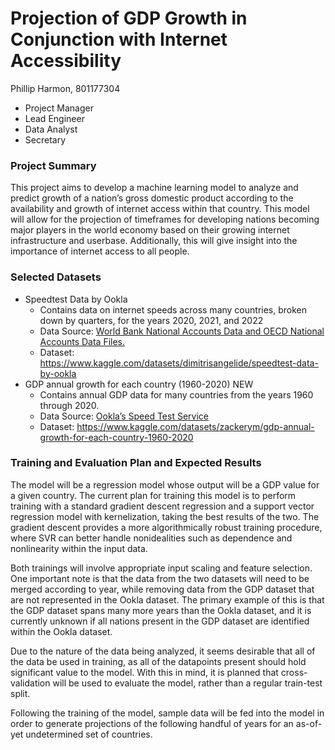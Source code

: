 # Projection of GDP Growth in Conjunction with Internet Accessibility
Phillip Harmon, 801177304 
 - Project Manager
 - Lead Engineer
 - Data Analyst
 - Secretary
### Project Summary
This project aims to develop a machine learning model to analyze and predict growth of a nation’s gross domestic product according to the availability and growth of internet access within that country. This model will allow for the projection of timeframes for developing nations becoming major players in the world economy based on their growing internet infrastructure and userbase. Additionally, this will give insight into the importance of internet access to all people.
### Selected Datasets
 - Speedtest Data by Ookla
   - Contains data on internet speeds across many countries, broken down by quarters, for the years 2020, 2021, and 2022
   - Data Source: [World Bank National Accounts Data and OECD National Accounts Data Files.](https://data.worldbank.org/indicator/NY.GDP.MKTP.KD.ZG)
   - Dataset: https://www.kaggle.com/datasets/dimitrisangelide/speedtest-data-by-ookla 
 - GDP annual growth for each country (1960-2020) NEW
   - Contains annual GDP data for many countries from the years 1960 through 2020.
   - Data Source: [Ookla’s Speed Test Service](https://www.speedtest.net) 
   - Dataset: https://www.kaggle.com/datasets/zackerym/gdp-annual-growth-for-each-country-1960-2020 
### Training and Evaluation Plan and Expected Results
The model will be a regression model whose output will be a GDP value for a given country. The current plan for training this model is to perform training with a standard gradient descent regression and a support vector regression model with kernelization, taking the best results of the two. The gradient descent provides a more algorithmically robust training procedure, where SVR can better handle nonidealities such as dependence and nonlinearity within the input data.

Both trainings will involve appropriate input scaling and feature selection. One important note is that the data from the two datasets will need to be merged according to year, while removing data from the GDP dataset that are not represented in the Ookla dataset. The primary example of this is that the GDP dataset spans many more years than the Ookla dataset, and it is currently unknown if all nations present in the GDP dataset are identified within the Ookla dataset.

Due to the nature of the data being analyzed, it seems desirable that all of the data be used in training, as all of the datapoints present should hold significant value to the model. With this in mind, it is planned that cross-validation will be used to evaluate the model, rather than a regular train-test split.

Following the training of the model, sample data will be fed into the model in order to generate projections of the following handful of years for an as-of-yet undetermined set of countries.